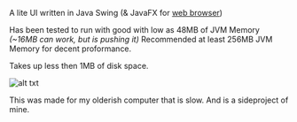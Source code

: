 
A lite UI written in Java Swing (&amp; JavaFX for [web browser](http://github.com/zunozap/zunozap))

Has been tested to run with good with low as 48MB of JVM Memory *(~16MB can work, but is pushing it)*
Recommended at least 256MB JVM Memory for decent proformance.

Takes up less then 1MB of disk space.

![alt txt](https://media.discordapp.net/attachments/340202812795387905/495759251340525578/unknown.png)

This was made for my olderish computer that is slow.
And is a sideproject of mine.